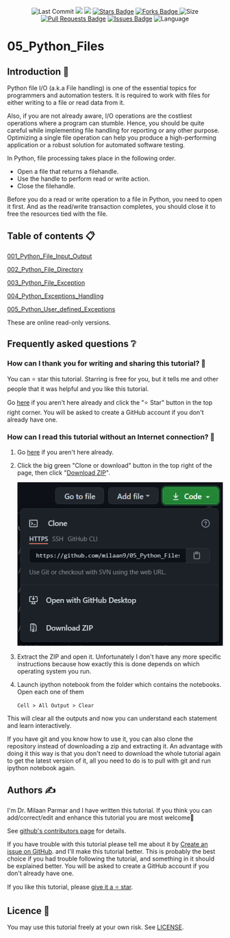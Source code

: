 <p align="center"> 
<img src="https://img.shields.io/github/last-commit/milaan9/05_Python_Files.svg?colorB=orange&style=flat" alt="Last Commit"/> </a> 
<a href="https://github.com/milaan9/05_Python_Files/pulse" alt="Activity"><img src="https://img.shields.io/github/commit-activity/m/milaan9/05_Python_Files.svg?colorB=teal&style=flat" /></a> 
<a href="https://hits.seeyoufarm.com"><img src="https://hits.seeyoufarm.com/api/count/incr/badge.svg?url=https%3A%2F%2Fgithub.com%2Fmilaan9%2F05_Python_Files&count_bg=%2379C83D&title_bg=%23555555&icon=&icon_color=%23E7E7E7&title=views&edge_flat=false"/></a>
<a href="https://github.com/milaan9/05_Python_Files/stargazers"><img src="https://img.shields.io/github/stars/milaan9/05_Python_Files" alt="Stars Badge"/></a>
<a href="https://github.com/milaan9/05_Python_Files/network/members"><img src="https://img.shields.io/github/forks/milaan9/05_Python_Files" alt="Forks Badge"/> </a>
<img src="https://img.shields.io/github/repo-size/milaan9/05_Python_Files.svg?colorB=CC66FF&style=flat" alt="Size"/>
<a href="https://github.com/milaan9/05_Python_Files/pulls"><img src="https://img.shields.io/github/issues-pr/milaan9/05_Python_Files.svg?colorB=yellow&style=flat" alt="Pull Requests Badge"/></a>
<a href="https://github.com/milaan9/05_Python_Files/issues"><img src="https://img.shields.io/github/issues/milaan9/05_Python_Files.svg?colorB=yellow&style=flat" alt="Issues Badge"/></a>
<img src="https://img.shields.io/github/languages/top/milaan9/05_Python_Files.svg?colorB=EA4335&style=flat" alt="Language"/> </a> 
</p> 
<!--<img src="https://badges.pufler.dev/contributors/milaan9/01_Python_Introduction?size=50&padding=5&bots=true" alt="milaan9"/>-->
 
 

# 05_Python_Files

## Introduction 👋

Python file I/O (a.k.a File handling) is one of the essential topics for programmers and automation testers. It is required to work with files for either writing to a file or read data from it.

Also, if you are not already aware, I/O operations are the costliest operations where a program can stumble. Hence, you should be quite careful while implementing file handling for reporting or any other purpose. Optimizing a single file operation can help you produce a high-performing application or a robust solution for automated software testing.

In Python, file processing takes place in the following order.

* Open a file that returns a filehandle.
* Use the handle to perform read or write action.
* Close the filehandle.

Before you do a read or write operation to a file in Python, you need to open it first. And as the read/write transaction completes, you should close it to free the resources tied with the file.


## Table of contents 📋


[001_Python_File_Input_Output](https://github.com/milaan9/05_Python_Files/blob/main/001_Python_File_Input_Output.ipynb)


[002_Python_File_Directory](https://github.com/milaan9/05_Python_Files/blob/main/002_Python_File_Directory.ipynb)


[003_Python_File_Exception](https://github.com/milaan9/05_Python_Files/blob/main/003_Python_File_Exception.ipynb)


[004_Python_Exceptions_Handling](https://github.com/milaan9/05_Python_Files/blob/main/004_Python_Exceptions_Handling.ipynb)


[005_Python_User_defined_Exceptions](https://github.com/milaan9/05_Python_Files/blob/main/005_Python_User_defined_Exceptions.ipynb)


These are online read-only versions.


## Frequently asked questions ❔

### How can I thank you for writing and sharing this tutorial? 🌷

You can ⭐ star this tutorial. Starring is free for you, but it tells me and other people that it was helpful and you like this tutorial.

Go [here](https://github.com/milaan9/05_Python_Files) if you aren't here already and click the "⭐ Star" button in the top right corner. You will be asked to create a GitHub account if you don't already have one.

### How can I read this tutorial without an Internet connection? 🤔

1. Go [here](https://github.com/milaan9/05_Python_Files) if you aren't here already.
    
2. Click the big green "Clone or download" button in the top right of the page, then click "[Download ZIP](https://github.com/milaan9/05_Python_Files/archive/refs/heads/main.zip)".

    ![Download ZIP](img/dnld_rep.png)

3. Extract the ZIP and open it. Unfortunately I don't have any more specific instructions because how exactly this is done depends on which operating system you run.
    
4. Launch ipython notebook from the folder which contains the notebooks. Open each one of them
  
    `Cell > All Output > Clear`
    
This will clear all the outputs and now you can understand each statement and learn interactively.

If you have git and you know how to use it, you can also clone the repository instead of downloading a zip and extracting it. An advantage with doing it this way is that you don't need to download the whole tutorial again to get the latest version of it, all you need to do is to pull with git and run ipython notebook again.


## Authors ✍️

I'm Dr. Milaan Parmar and I have written this tutorial. If you think you can add/correct/edit and enhance this tutorial you are most welcome🙏

See [github's contributors page](https://github.com/milaan9/05_Python_Files/graphs/contributors) for details.

If you have trouble with this tutorial please tell me about it by [Create an issue on GitHub](https://github.com/milaan9/05_Python_Files/issues/new). and I'll make this tutorial better. This is probably the best choice if you had trouble following the tutorial, and something in it should be explained better. You will be asked to create a GitHub account if you don't already have one.

If you like this tutorial, please [give it a ⭐ star](https://github.com/milaan9/05_Python_Files).


## Licence 📜

You may use this tutorial freely at your own risk. See [LICENSE](./LICENSE).


